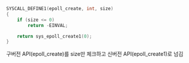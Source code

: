 ``` c
SYSCALL_DEFINE1(epoll_create, int, size)
{
	if (size <= 0)
		return -EINVAL;

	return sys_epoll_create1(0);
}
```
구버전 API(epoll_create)를 size만 체크하고 신버전 API(epoll_create1)로 넘김